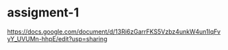 # assigment-1
https://docs.google.com/document/d/13Ri6zGarrFKS5Vzbz4unkW4un1IqFvyY_UVUMn-hhpE/edit?usp=sharing
